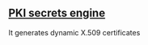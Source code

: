 ## [PKI secrets engine](https://developer.hashicorp.com/vault/docs/secrets/pki)

It generates dynamic X.509 certificates